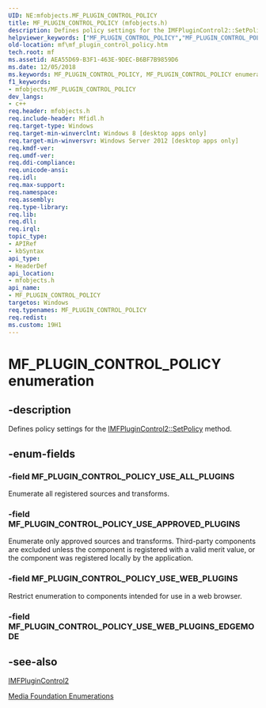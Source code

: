 ```yaml
---
UID: NE:mfobjects.MF_PLUGIN_CONTROL_POLICY
title: MF_PLUGIN_CONTROL_POLICY (mfobjects.h)
description: Defines policy settings for the IMFPluginControl2::SetPolicy method.
helpviewer_keywords: ["MF_PLUGIN_CONTROL_POLICY","MF_PLUGIN_CONTROL_POLICY enumeration [Media Foundation]","MF_PLUGIN_CONTROL_POLICY_USE_ALL_PLUGINS","MF_PLUGIN_CONTROL_POLICY_USE_APPROVED_PLUGINS","MF_PLUGIN_CONTROL_POLICY_USE_WEB_PLUGINS","mf.mf_plugin_control_policy","mfobjects/MF_PLUGIN_CONTROL_POLICY","mfobjects/MF_PLUGIN_CONTROL_POLICY_USE_ALL_PLUGINS","mfobjects/MF_PLUGIN_CONTROL_POLICY_USE_APPROVED_PLUGINS","mfobjects/MF_PLUGIN_CONTROL_POLICY_USE_WEB_PLUGINS"]
old-location: mf\mf_plugin_control_policy.htm
tech.root: mf
ms.assetid: AEA55D69-B3F1-463E-9DEC-B6BF7B9859D6
ms.date: 12/05/2018
ms.keywords: MF_PLUGIN_CONTROL_POLICY, MF_PLUGIN_CONTROL_POLICY enumeration [Media Foundation], MF_PLUGIN_CONTROL_POLICY_USE_ALL_PLUGINS, MF_PLUGIN_CONTROL_POLICY_USE_APPROVED_PLUGINS, MF_PLUGIN_CONTROL_POLICY_USE_WEB_PLUGINS, mf.mf_plugin_control_policy, mfobjects/MF_PLUGIN_CONTROL_POLICY, mfobjects/MF_PLUGIN_CONTROL_POLICY_USE_ALL_PLUGINS, mfobjects/MF_PLUGIN_CONTROL_POLICY_USE_APPROVED_PLUGINS, mfobjects/MF_PLUGIN_CONTROL_POLICY_USE_WEB_PLUGINS
f1_keywords:
- mfobjects/MF_PLUGIN_CONTROL_POLICY
dev_langs:
- c++
req.header: mfobjects.h
req.include-header: Mfidl.h
req.target-type: Windows
req.target-min-winverclnt: Windows 8 [desktop apps only]
req.target-min-winversvr: Windows Server 2012 [desktop apps only]
req.kmdf-ver: 
req.umdf-ver: 
req.ddi-compliance: 
req.unicode-ansi: 
req.idl: 
req.max-support: 
req.namespace: 
req.assembly: 
req.type-library: 
req.lib: 
req.dll: 
req.irql: 
topic_type:
- APIRef
- kbSyntax
api_type:
- HeaderDef
api_location:
- mfobjects.h
api_name:
- MF_PLUGIN_CONTROL_POLICY
targetos: Windows
req.typenames: MF_PLUGIN_CONTROL_POLICY
req.redist: 
ms.custom: 19H1
---
```


# MF_PLUGIN_CONTROL_POLICY enumeration


## -description


Defines policy settings for the <a href="https://docs.microsoft.com/windows/desktop/api/mfobjects/nf-mfobjects-imfplugincontrol2-setpolicy">IMFPluginControl2::SetPolicy</a> method.


## -enum-fields




### -field MF_PLUGIN_CONTROL_POLICY_USE_ALL_PLUGINS

Enumerate all registered sources and transforms.


### -field MF_PLUGIN_CONTROL_POLICY_USE_APPROVED_PLUGINS

Enumerate only approved sources and transforms. Third-party components are excluded unless the component is registered with a valid merit value, or the component was registered locally by the application.


### -field MF_PLUGIN_CONTROL_POLICY_USE_WEB_PLUGINS

Restrict enumeration to components intended for use in a web browser. 


### -field MF_PLUGIN_CONTROL_POLICY_USE_WEB_PLUGINS_EDGEMODE




## -see-also




<a href="https://docs.microsoft.com/windows/desktop/api/mfobjects/nn-mfobjects-imfplugincontrol2">IMFPluginControl2</a>



<a href="https://docs.microsoft.com/windows/desktop/medfound/media-foundation-enumerations">Media Foundation Enumerations</a>
 

 

